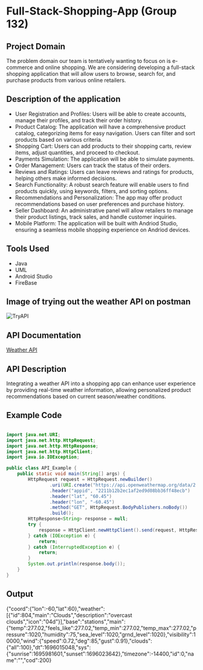 # Full-Stack-Shopping-App (Group 132)
## Project Domain
The problem domain our team is tentatively wanting to focus on is e-commerce and online shopping. We are considering developing a full-stack shopping application that will allow users to browse, search for, and purchase products from various online retailers.
## Description of the application
- User Registration and Profiles: Users will be able to create accounts, manage their profiles, and track their order history.
- Product Catalog: The application will have a comprehensive product catalog, categorizing items for easy navigation. Users can filter and sort products based on various criteria.
- Shopping Cart: Users can add products to their shopping carts, review items, adjust quantities, and proceed to checkout.
- Payments Simulation: The application will be able to simulate payments.
- Order Management: Users can track the status of their orders.
- Reviews and Ratings: Users can leave reviews and ratings for products, helping others make informed decisions.
- Search Functionality: A robust search feature will enable users to find products quickly, using keywords, filters, and sorting options.
- Recommendations and Personalization: The app may offer product recommendations based on user preferences and purchase history.
- Seller Dashboard: An administrative panel will allow retailers to manage their product listings, track sales, and handle customer inquiries.
- Mobile Platform: The application will be built with Andriod Studio, ensuring a seamless mobile shopping experience on Andriod devices.
## Tools Used
- Java
- UML
- Android Studio
- FireBase

## Image of trying out the weather API on postman
![TryAPI](https://github.com/lmposter/Full-Stack-Shopping-App/assets/144400489/0eceb9f2-0a01-4bbc-aed8-e4bfa8c2909b)
## API Documentation
[Weather API](https://openweathermap.org/api)
## API Description
Integrating a weather API into a shopping app can enhance user experience by providing real-time weather information, allowing personalized product recommendations based on current season/weather conditions.
## Example Code
```java

import java.net.URI;
import java.net.http.HttpRequest;
import java.net.http.HttpResponse;
import java.net.http.HttpClient;
import java.io.IOException;

public class API_Example {
    public static void main(String[] args) {
        HttpRequest request = HttpRequest.newBuilder()
                .uri(URI.create("https://api.openweathermap.org/data/2.5/weather?lat=60&lon=-60&appid=2211b12b2ec1af2ed9d08bb36ff48ecb"))
                .header("appid", "2211b12b2ec1af2ed9d08bb36ff48ecb")
                .header("lat", "60.45")
                .header("lon", "-60.45")
                .method("GET", HttpRequest.BodyPublishers.noBody())
                .build();
        HttpResponse<String> response = null;
        try {
            response = HttpClient.newHttpClient().send(request, HttpResponse.BodyHandlers.ofString());
        } catch (IOException e) {
            return;
        } catch (InterruptedException e) {
            return;
        }
        System.out.println(response.body());
    }
}
```
## Output
{"coord":{"lon":-60,"lat":60},"weather":[{"id":804,"main":"Clouds","description":"overcast clouds","icon":"04d"}],"base":"stations","main":{"temp":277.02,"feels_like":277.02,"temp_min":277.02,"temp_max":277.02,"pressure":1020,"humidity":75,"sea_level":1020,"grnd_level":1020},"visibility":10000,"wind":{"speed":0.72,"deg":85,"gust":0.91},"clouds":{"all":100},"dt":1696015048,"sys":{"sunrise":1695981601,"sunset":1696023642},"timezone":-14400,"id":0,"name":"","cod":200}
